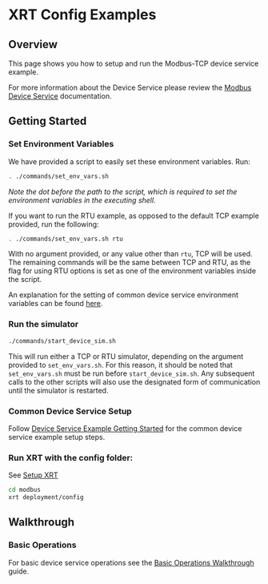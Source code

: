 # XRT Config Examples

## Overview

This page shows you how to setup and run the Modbus-TCP device service example.

For more information about the Device Service please review the [Modbus Device Service](https://www.link.to.modbus.device.service.docs) documentation.

## Getting Started

### **Set Environment Variables**

We have provided a script to easily set these environment variables. Run:

```bash
. ./commands/set_env_vars.sh
```

*Note the dot before the path to the script, which is required to set the environment variables in the executing shell.*

If you want to run the RTU example, as opposed to the default TCP example provided, run the following:

```bash
. ./commands/set_env_vars.sh rtu
```

With no argument provided, or any value other than `rtu`, TCP will be used. The remaining commands will be the same between TCP and RTU, as the flag for using
RTU options is set as one of the environment variables inside the script.

An explanation for the setting of common device service environment variables can be
found [here](../interactive-walkthrough/ds-getting-started-common.md#Device-service-configuration-setup).

### **Run the simulator**

```bash
./commands/start_device_sim.sh
```

This will run either a TCP or RTU simulator, depending on the argument provided to `set_env_vars.sh`. For this reason, it should be noted that `set_env_vars.sh`
must be run before `start_device_sim.sh`. Any subsequent calls to the other scripts will also use the designated form of communication until the simulator is
restarted.

### **Common Device Service Setup**

Follow [Device Service Example Getting Started](../interactive-walkthrough/ds-getting-started-common.md) for the common device service example setup steps.

### **Run XRT with the config folder:**

See [Setup XRT](../interactive-walkthrough/setup-xrt.md)

```bash
cd modbus
xrt deployment/config
```

## Walkthrough

### Basic Operations

For basic device service operations see the [Basic Operations Walkthrough](../interactive-walkthrough/basic-operations.md) guide.

